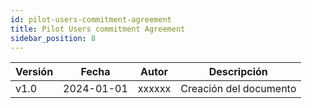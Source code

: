 ```yaml
---
id: pilot-users-commitment-agreement
title: Pilot Users commitment Agreement
sidebar_position: 8
---
```


| Versión | Fecha       | Autor      | Descripción                            |
|---------|-------------|------------|----------------------------------------|
| v1.0    | 2024-01-01  | xxxxxx| Creación del documento                 |